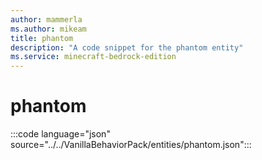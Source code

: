 ```yaml
---
author: mammerla
ms.author: mikeam
title: phantom
description: "A code snippet for the phantom entity"
ms.service: minecraft-bedrock-edition
---
```


# phantom

:::code language="json" source="../../VanillaBehaviorPack/entities/phantom.json":::
